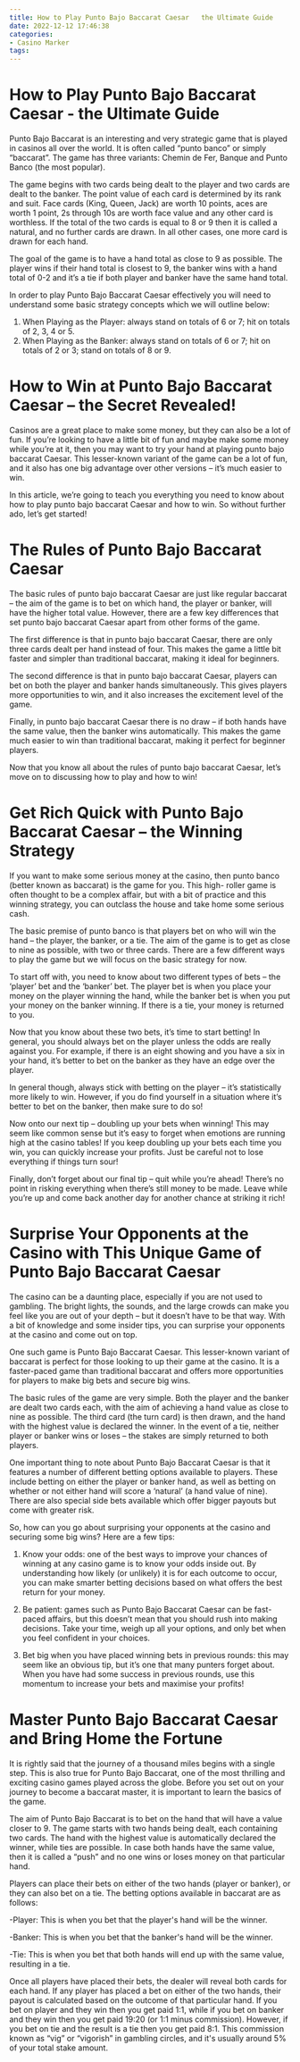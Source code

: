 ```yaml
---
title: How to Play Punto Bajo Baccarat Caesar   the Ultimate Guide 
date: 2022-12-12 17:46:38
categories:
- Casino Marker
tags:
---
```



#  How to Play Punto Bajo Baccarat Caesar - the Ultimate Guide 

Punto Bajo Baccarat is an interesting and very strategic game that is played in casinos all over the world. It is often called “punto banco” or simply “baccarat”. The game has three variants: Chemin de Fer, Banque and Punto Banco (the most popular). 

The game begins with two cards being dealt to the player and two cards are dealt to the banker. The point value of each card is determined by its rank and suit. Face cards (King, Queen, Jack) are worth 10 points, aces are worth 1 point, 2s through 10s are worth face value and any other card is worthless. If the total of the two cards is equal to 8 or 9 then it is called a natural, and no further cards are drawn. In all other cases, one more card is drawn for each hand. 

The goal of the game is to have a hand total as close to 9 as possible. The player wins if their hand total is closest to 9, the banker wins with a hand total of 0-2 and it’s a tie if both player and banker have the same hand total. 

In order to play Punto Bajo Baccarat Caesar effectively you will need to understand some basic strategy concepts which we will outline below: 

1) When Playing as the Player: always stand on totals of 6 or 7; hit on totals of 2, 3, 4 or 5. 
2) When Playing as the Banker: always stand on totals of 6 or 7; hit on totals of 2 or 3; stand on totals of 8 or 9.

#  How to Win at Punto Bajo Baccarat Caesar – the Secret Revealed! 

Casinos are a great place to make some money, but they can also be a lot of fun. If you’re looking to have a little bit of fun and maybe make some money while you’re at it, then you may want to try your hand at playing punto bajo baccarat Caesar. This lesser-known variant of the game can be a lot of fun, and it also has one big advantage over other versions – it’s much easier to win.

In this article, we’re going to teach you everything you need to know about how to play punto bajo baccarat Caesar and how to win. So without further ado, let’s get started!

# The Rules of Punto Bajo Baccarat Caesar 

The basic rules of punto bajo baccarat Caesar are just like regular baccarat – the aim of the game is to bet on which hand, the player or banker, will have the higher total value. However, there are a few key differences that set punto bajo baccarat Caesar apart from other forms of the game.

The first difference is that in punto bajo baccarat Caesar, there are only three cards dealt per hand instead of four. This makes the game a little bit faster and simpler than traditional baccarat, making it ideal for beginners.

The second difference is that in punto bajo baccarat Caesar, players can bet on both the player and banker hands simultaneously. This gives players more opportunities to win, and it also increases the excitement level of the game.

Finally, in punto bajo baccarat Caesar there is no draw – if both hands have the same value, then the banker wins automatically. This makes the game much easier to win than traditional baccarat, making it perfect for beginner players.

Now that you know all about the rules of punto bajo baccarat Caesar, let’s move on to discussing how to play and how to win!








#  Get Rich Quick with Punto Bajo Baccarat Caesar – the Winning Strategy 

If you want to make some serious money at the casino, then punto banco (better known as baccarat) is the game for you. This high- roller game is often thought to be a complex affair, but with a bit of practice and this winning strategy, you can outclass the house and take home some serious cash.

The basic premise of punto banco is that players bet on who will win the hand – the player, the banker, or a tie. The aim of the game is to get as close to nine as possible, with two or three cards. There are a few different ways to play the game but we will focus on the basic strategy for now.

To start off with, you need to know about two different types of bets – the ‘player’ bet and the ‘banker’ bet. The player bet is when you place your money on the player winning the hand, while the banker bet is when you put your money on the banker winning. If there is a tie, your money is returned to you.

Now that you know about these two bets, it’s time to start betting! In general, you should always bet on the player unless the odds are really against you. For example, if there is an eight showing and you have a six in your hand, it’s better to bet on the banker as they have an edge over the player.

In general though, always stick with betting on the player – it’s statistically more likely to win. However, if you do find yourself in a situation where it’s better to bet on the banker, then make sure to do so!

Now onto our next tip – doubling up your bets when winning! This may seem like common sense but it’s easy to forget when emotions are running high at the casino tables! If you keep doubling up your bets each time you win, you can quickly increase your profits. Just be careful not to lose everything if things turn sour!

Finally, don’t forget about our final tip – quit while you’re ahead! There’s no point in risking everything when there’s still money to be made. Leave while you’re up and come back another day for another chance at striking it rich!

#  Surprise Your Opponents at the Casino with This Unique Game of Punto Bajo Baccarat Caesar 

The casino can be a daunting place, especially if you are not used to gambling. The bright lights, the sounds, and the large crowds can make you feel like you are out of your depth – but it doesn’t have to be that way. With a bit of knowledge and some insider tips, you can surprise your opponents at the casino and come out on top.

One such game is Punto Bajo Baccarat Caesar. This lesser-known variant of baccarat is perfect for those looking to up their game at the casino. It is a faster-paced game than traditional baccarat and offers more opportunities for players to make big bets and secure big wins.

The basic rules of the game are very simple. Both the player and the banker are dealt two cards each, with the aim of achieving a hand value as close to nine as possible. The third card (the turn card) is then drawn, and the hand with the highest value is declared the winner. In the event of a tie, neither player or banker wins or loses – the stakes are simply returned to both players.

One important thing to note about Punto Bajo Baccarat Caesar is that it features a number of different betting options available to players. These include betting on either the player or banker hand, as well as betting on whether or not either hand will score a ‘natural’ (a hand value of nine). There are also special side bets available which offer bigger payouts but come with greater risk.

So, how can you go about surprising your opponents at the casino and securing some big wins? Here are a few tips:

1) Know your odds: one of the best ways to improve your chances of winning at any casino game is to know your odds inside out. By understanding how likely (or unlikely) it is for each outcome to occur, you can make smarter betting decisions based on what offers the best return for your money.

2) Be patient: games such as Punto Bajo Baccarat Caesar can be fast-paced affairs, but this doesn’t mean that you should rush into making decisions. Take your time, weigh up all your options, and only bet when you feel confident in your choices.

3) Bet big when you have placed winning bets in previous rounds: this may seem like an obvious tip, but it’s one that many punters forget about. When you have had some success in previous rounds, use this momentum to increase your bets and maximise your profits!

#  Master Punto Bajo Baccarat Caesar and Bring Home the Fortune

It is rightly said that the journey of a thousand miles begins with a single step. This is also true for Punto Bajo Baccarat, one of the most thrilling and exciting casino games played across the globe. Before you set out on your journey to become a baccarat master, it is important to learn the basics of the game.

The aim of Punto Bajo Baccarat is to bet on the hand that will have a value closer to 9. The game starts with two hands being dealt, each containing two cards. The hand with the highest value is automatically declared the winner, while ties are possible. In case both hands have the same value, then it is called a “push” and no one wins or loses money on that particular hand.

Players can place their bets on either of the two hands (player or banker), or they can also bet on a tie. The betting options available in baccarat are as follows:

-Player: This is when you bet that the player's hand will be the winner.

-Banker: This is when you bet that the banker's hand will be the winner.

-Tie: This is when you bet that both hands will end up with the same value, resulting in a tie.

Once all players have placed their bets, the dealer will reveal both cards for each hand. If any player has placed a bet on either of the two hands, their payout is calculated based on the outcome of that particular hand. If you bet on player and they win then you get paid 1:1, while if you bet on banker and they win then you get paid 19:20 (or 1:1 minus commission). However, if you bet on tie and the result is a tie then you get paid 8:1. This commission known as “vig” or “vigorish” in gambling circles, and it's usually around 5% of your total stake amount.